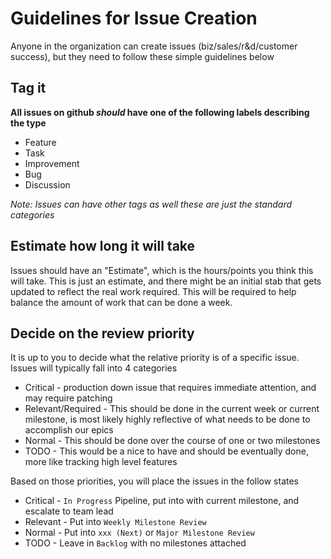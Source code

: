 # Guidelines for Issue Creation

Anyone in the organization can create issues (biz/sales/r&d/customer success), but they need to follow these simple guidelines below

## Tag it

__All issues on github _should_ have one of the following labels describing the type__

* Feature
* Task
* Improvement
* Bug
* Discussion

_Note: Issues can have other tags as well these are just the standard categories_

## Estimate how long it will take

Issues should have an "Estimate", which is the hours/points you think this will take.  This is just an estimate, and there might be an initial stab that gets updated to reflect the real work required.  This will be required to help balance the amount of work that can be done a week.

## Decide on the review priority

It is up to you to decide what the relative priority is of a specific issue.  Issues will typically fall into 4 categories

* Critical - production down issue that requires immediate attention, and may require patching
* Relevant/Required - This should be done in the current week or current milestone, is most likely highly reflective of what needs to be done to accomplish our epics
* Normal - This should be done over the course of one or two milestones
* TODO - This would be a nice to have and should be eventually done, more like tracking high level features

Based on those priorities, you will place the issues in the follow states

* Critical - `In Progress` Pipeline, put into with current milestone, and escalate to team lead
* Relevant - Put into `Weekly Milestone Review`
* Normal - Put into `xxx (Next)` or  `Major Milestone Review`
* TODO - Leave in `Backlog` with no milestones attached

